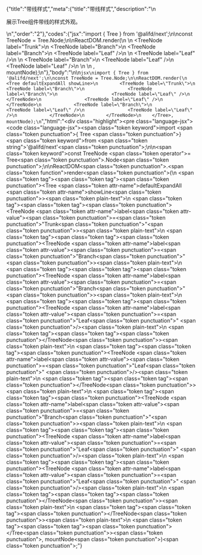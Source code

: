 {"title":"带线样式","meta":{"title":"带线样式","description":"\n<p>展示Tree组件带线的样式外观。</p>\n","order":"2"},"codes":{"jsx":"import { Tree } from '@alifd/next';\n\nconst TreeNode = Tree.Node;\n\nReactDOM.render(\n    <Tree defaultExpandAll showLine>\n        <TreeNode label=\"Trunk\">\n            <TreeNode label=\"Branch\">\n                <TreeNode label=\"Branch\">\n                    <TreeNode label=\"Leaf\" />\n                </TreeNode>\n                <TreeNode label=\"Leaf\" />\n            </TreeNode>\n            <TreeNode label=\"Branch\">\n                <TreeNode label=\"Leaf\" />\n                <TreeNode label=\"Leaf\" />\n            </TreeNode>\n        </TreeNode>\n    </Tree>, mountNode);\n"},"body":"\n\n````jsx\nimport { Tree } from '@alifd/next';\n\nconst TreeNode = Tree.Node;\n\nReactDOM.render(\n    <Tree defaultExpandAll showLine>\n        <TreeNode label=\"Trunk\">\n            <TreeNode label=\"Branch\">\n                <TreeNode label=\"Branch\">\n                    <TreeNode label=\"Leaf\" />\n                </TreeNode>\n                <TreeNode label=\"Leaf\" />\n            </TreeNode>\n            <TreeNode label=\"Branch\">\n                <TreeNode label=\"Leaf\" />\n                <TreeNode label=\"Leaf\" />\n            </TreeNode>\n        </TreeNode>\n    </Tree>, mountNode);\n````","html":"<script>(function(){\"use strict\";\n\nvar _next = require(\"@alifd/next\");\n\nvar TreeNode = _next.Tree.Node;\n\nReactDOM.render(React.createElement(\n    _next.Tree,\n    { defaultExpandAll: true, showLine: true },\n    React.createElement(\n        TreeNode,\n        { label: \"Trunk\" },\n        React.createElement(\n            TreeNode,\n            { label: \"Branch\" },\n            React.createElement(\n                TreeNode,\n                { label: \"Branch\" },\n                React.createElement(TreeNode, { label: \"Leaf\" })\n            ),\n            React.createElement(TreeNode, { label: \"Leaf\" })\n        ),\n        React.createElement(\n            TreeNode,\n            { label: \"Branch\" },\n            React.createElement(TreeNode, { label: \"Leaf\" }),\n            React.createElement(TreeNode, { label: \"Leaf\" })\n        )\n    )\n), mountNode);})()</script><div class=\"highlight\"><pre class=\"language-jsx\"><code class=\"language-jsx\"><span class=\"token keyword\">import</span> <span class=\"token punctuation\">{</span> Tree <span class=\"token punctuation\">}</span> <span class=\"token keyword\">from</span> <span class=\"token string\">'@alifd/next'</span><span class=\"token punctuation\">;</span>\n\n<span class=\"token keyword\">const</span> TreeNode <span class=\"token operator\">=</span> Tree<span class=\"token punctuation\">.</span>Node<span class=\"token punctuation\">;</span>\n\nReactDOM<span class=\"token punctuation\">.</span><span class=\"token function\">render</span><span class=\"token punctuation\">(</span>\n    <span class=\"token tag\"><span class=\"token tag\"><span class=\"token punctuation\">&lt;</span>Tree</span> <span class=\"token attr-name\">defaultExpandAll</span> <span class=\"token attr-name\">showLine</span><span class=\"token punctuation\">></span></span><span class=\"token plain-text\">\n        </span><span class=\"token tag\"><span class=\"token tag\"><span class=\"token punctuation\">&lt;</span>TreeNode</span> <span class=\"token attr-name\">label</span><span class=\"token attr-value\"><span class=\"token punctuation\">=</span><span class=\"token punctuation\">\"</span>Trunk<span class=\"token punctuation\">\"</span></span><span class=\"token punctuation\">></span></span><span class=\"token plain-text\">\n            </span><span class=\"token tag\"><span class=\"token tag\"><span class=\"token punctuation\">&lt;</span>TreeNode</span> <span class=\"token attr-name\">label</span><span class=\"token attr-value\"><span class=\"token punctuation\">=</span><span class=\"token punctuation\">\"</span>Branch<span class=\"token punctuation\">\"</span></span><span class=\"token punctuation\">></span></span><span class=\"token plain-text\">\n                </span><span class=\"token tag\"><span class=\"token tag\"><span class=\"token punctuation\">&lt;</span>TreeNode</span> <span class=\"token attr-name\">label</span><span class=\"token attr-value\"><span class=\"token punctuation\">=</span><span class=\"token punctuation\">\"</span>Branch<span class=\"token punctuation\">\"</span></span><span class=\"token punctuation\">></span></span><span class=\"token plain-text\">\n                    </span><span class=\"token tag\"><span class=\"token tag\"><span class=\"token punctuation\">&lt;</span>TreeNode</span> <span class=\"token attr-name\">label</span><span class=\"token attr-value\"><span class=\"token punctuation\">=</span><span class=\"token punctuation\">\"</span>Leaf<span class=\"token punctuation\">\"</span></span> <span class=\"token punctuation\">/></span></span><span class=\"token plain-text\">\n                </span><span class=\"token tag\"><span class=\"token tag\"><span class=\"token punctuation\">&lt;/</span>TreeNode</span><span class=\"token punctuation\">></span></span><span class=\"token plain-text\">\n                </span><span class=\"token tag\"><span class=\"token tag\"><span class=\"token punctuation\">&lt;</span>TreeNode</span> <span class=\"token attr-name\">label</span><span class=\"token attr-value\"><span class=\"token punctuation\">=</span><span class=\"token punctuation\">\"</span>Leaf<span class=\"token punctuation\">\"</span></span> <span class=\"token punctuation\">/></span></span><span class=\"token plain-text\">\n            </span><span class=\"token tag\"><span class=\"token tag\"><span class=\"token punctuation\">&lt;/</span>TreeNode</span><span class=\"token punctuation\">></span></span><span class=\"token plain-text\">\n            </span><span class=\"token tag\"><span class=\"token tag\"><span class=\"token punctuation\">&lt;</span>TreeNode</span> <span class=\"token attr-name\">label</span><span class=\"token attr-value\"><span class=\"token punctuation\">=</span><span class=\"token punctuation\">\"</span>Branch<span class=\"token punctuation\">\"</span></span><span class=\"token punctuation\">></span></span><span class=\"token plain-text\">\n                </span><span class=\"token tag\"><span class=\"token tag\"><span class=\"token punctuation\">&lt;</span>TreeNode</span> <span class=\"token attr-name\">label</span><span class=\"token attr-value\"><span class=\"token punctuation\">=</span><span class=\"token punctuation\">\"</span>Leaf<span class=\"token punctuation\">\"</span></span> <span class=\"token punctuation\">/></span></span><span class=\"token plain-text\">\n                </span><span class=\"token tag\"><span class=\"token tag\"><span class=\"token punctuation\">&lt;</span>TreeNode</span> <span class=\"token attr-name\">label</span><span class=\"token attr-value\"><span class=\"token punctuation\">=</span><span class=\"token punctuation\">\"</span>Leaf<span class=\"token punctuation\">\"</span></span> <span class=\"token punctuation\">/></span></span><span class=\"token plain-text\">\n            </span><span class=\"token tag\"><span class=\"token tag\"><span class=\"token punctuation\">&lt;/</span>TreeNode</span><span class=\"token punctuation\">></span></span><span class=\"token plain-text\">\n        </span><span class=\"token tag\"><span class=\"token tag\"><span class=\"token punctuation\">&lt;/</span>TreeNode</span><span class=\"token punctuation\">></span></span><span class=\"token plain-text\">\n    </span><span class=\"token tag\"><span class=\"token tag\"><span class=\"token punctuation\">&lt;/</span>Tree</span><span class=\"token punctuation\">></span></span><span class=\"token punctuation\">,</span> mountNode<span class=\"token punctuation\">)</span><span class=\"token punctuation\">;</span></code></pre></div>"}